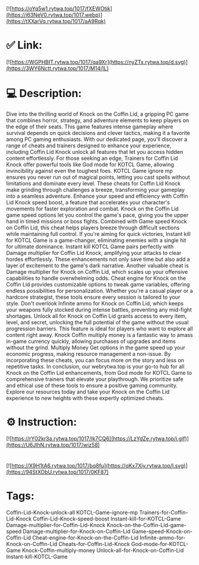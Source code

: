 [![https://oYq5w1.rytwa.top/1017/fXEWOtik](https://i63NeV0.rytwa.top/1017.webp)](https://tXXarVq.rytwa.top/1017/aA9Rqk)
# ✅ Link:
[![https://WGPHBIT.rytwa.top/1017/qa9Xr](https://nyZTx.rytwa.top/d.svg)](https://3WY6Nctt.rytwa.top/1017/M14i1L)
# 💻 Description:
Dive into the thrilling world of Knock on the Coffin Lid, a gripping PC game that combines horror, strategy, and adventure elements to keep players on the edge of their seats. This game features intense gameplay where survival depends on quick decisions and clever tactics, making it a favorite among PC gaming enthusiasts. With our dedicated page, you'll discover a range of cheats and trainers designed to enhance your experience, including Coffin Lid Knock unlock all features that let you access hidden content effortlessly.
For those seeking an edge, Trainers for Coffin Lid Knock offer powerful tools like God mode for KOTCL Game, allowing invincibility against even the toughest foes. KOTCL Game ignore mp ensures you never run out of magical points, letting you cast spells without limitations and dominate every level. These cheats for Coffin Lid Knock make grinding through challenges a breeze, transforming your gameplay into a seamless adventure.
Enhance your speed and efficiency with Coffin Lid Knock speed boost, a feature that accelerates your character's movements for faster exploration and combat. Knock on the Coffin Lid game speed options let you control the game's pace, giving you the upper hand in timed missions or boss fights. Combined with Game speed Knock on Coffin Lid, this cheat helps players breeze through difficult sections while maintaining full control.
If you're aiming for quick victories, Instant kill for KOTCL Game is a game-changer, eliminating enemies with a single hit for ultimate dominance. Instant kill KOTCL Game pairs perfectly with Damage multiplier for Coffin Lid Knock, amplifying your attacks to clear hordes effortlessly. These enhancements not only save time but also add a layer of excitement to the game's dark narrative.
Another valuable cheat is Damage multiplier for Knock on Coffin Lid, which scales up your offensive capabilities to handle overwhelming odds. Cheat engine for Knock on the Coffin Lid provides customizable options to tweak game variables, offering endless possibilities for personalization. Whether you're a casual player or a hardcore strategist, these tools ensure every session is tailored to your style.
Don't overlook Infinite ammo for Knock on Coffin Lid, which keeps your weapons fully stocked during intense battles, preventing any mid-fight shortages. Unlock all for Knock on Coffin Lid grants access to every item, level, and secret, unlocking the full potential of the game without the usual progression barriers. This feature is ideal for players who want to explore all content right away.
Knock Coffin multiply money is a fantastic way to amass in-game currency quickly, allowing purchases of upgrades and items without the grind. Multiply Money Get options in the game speed up your economic progress, making resource management a non-issue. By incorporating these cheats, you can focus more on the story and less on repetitive tasks.
In conclusion, our webrytwa.top is your go-to hub for all Knock on the Coffin Lid enhancements, from God mode for KOTCL Game to comprehensive trainers that elevate your playthrough. We prioritize safe and ethical use of these tools to ensure a positive gaming community. Explore our resources today and take your Knock on the Coffin Lid experience to new heights with these expertly optimized cheats.

# ⚙️ Instruction:
[![https://rY02kr3a.rytwa.top/1017/lk7CQ6](https://LzYdZe.rytwa.top/i.gif)](https://U6JlhN.rytwa.top/1017/wiz58)
#
[![https://X9H1tA6.rytwa.top/1017/bq8fu](https://qKx7Xiy.rytwa.top/l.svg)](https://94StXObU.rytwa.top/1017/0KF87)
# Tags:
Coffin-Lid-Knock-unlock-all KOTCL-Game-ignore-mp Trainers-for-Coffin-Lid-Knock Coffin-Lid-Knock-speed-boost Instant-kill-for-KOTCL-Game Damage-multiplier-for-Coffin-Lid-Knock Knock-on-the-Coffin-Lid-game-speed Damage-multiplier-for-Knock-on-Coffin-Lid Game-speed-Knock-on-Coffin-Lid Cheat-engine-for-Knock-on-the-Coffin-Lid Infinite-ammo-for-Knock-on-Coffin-Lid Cheats-for-Coffin-Lid-Knock God-mode-for-KOTCL-Game Knock-Coffin-multiply-money Unlock-all-for-Knock-on-Coffin-Lid Instant-kill-KOTCL-Game





